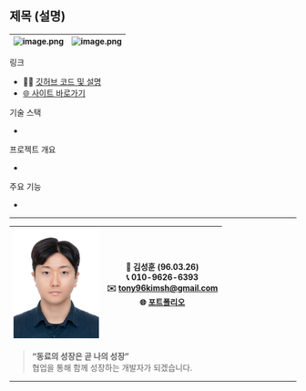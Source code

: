 ## 제목 (설명)

![image.png](url) | ![image.png](url)
--|--|

링크

- 🧑‍💻 [깃허브 코드 및 설명](url)
- [🌐 사이트 바로가기](url)

기술 스택

- 

프로젝트 개요

- 

주요 기능 

- 


---


<img src="img/SungHoonKim.jpg" width="150">|👤 **김성훈** (96.03.26)<br>📞 010-9626-6393<br>✉️ tony96kimsh@gmail.com<br>🌐 [포트폴리오](./portfolio.md)
--|--|


> **“동료의 성장은 곧 나의 성장”**  
> 협업을 통해 함께 성장하는 개발자가 되겠습니다.

---
